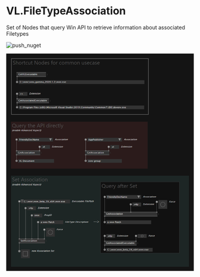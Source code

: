# VL.FileTypeAssociation
Set of Nodes that query Win API to retrieve information about associated Filetypes

![push_nuget](https://github.com/sebllll/VL.FileTypeAssociation/workflows/push_nuget/badge.svg)

![Overview](/deployment/Overview.png)
